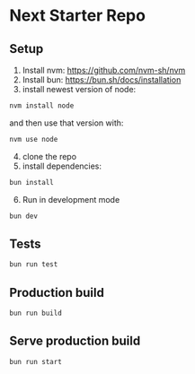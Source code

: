 # Next Starter Repo

## Setup

1. Install nvm: https://github.com/nvm-sh/nvm
2. Install bun: https://bun.sh/docs/installation
3. install newest version of node:

```bash
nvm install node
```

and then use that version with:

```bash
nvm use node
```

4. clone the repo
5. install dependencies:

```bash
bun install
```

6. Run in development mode

```bash
bun dev
```

## Tests

```bash
bun run test
```

## Production build

```bash
bun run build
```

## Serve production build

```bash
bun run start
```
